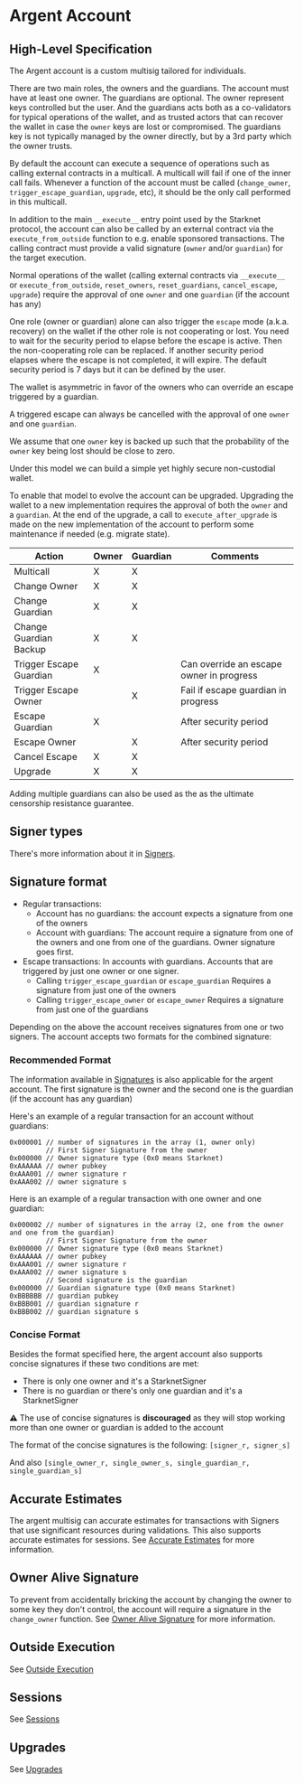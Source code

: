 # Argent Account

## High-Level Specification

The Argent account is a custom multisig tailored for individuals.

There are two main roles, the owners and the guardians. The account must have at least one owner. The guardians are optional.
The owner represent keys controlled but the user. And the guardians acts both as a co-validators for typical operations of the wallet, and as trusted actors that can recover the wallet in case the `owner` keys are lost or compromised. The guardians key is not typically managed by the owner directly, but by a 3rd party which the owner trusts.

By default the account can execute a sequence of operations such as calling external contracts in a multicall. A multicall will fail if one of the inner call fails. Whenever a function of the account must be called (`change_owner`, `trigger_escape_guardian`, `upgrade`, etc), it should be the only call performed in this multicall.

In addition to the main `__execute__` entry point used by the Starknet protocol, the account can also be called by an external contract via the `execute_from_outside` function to e.g. enable sponsored transactions. The calling contract must provide a valid signature (`owner` and/or `guardian`) for the target execution.

Normal operations of the wallet (calling external contracts via `__execute__` or `execute_from_outside`, `reset_owners`, `reset_guardians`, `cancel_escape`, `upgrade`) require the approval of one `owner` and one `guardian` (if the account has any)

One role (owner or guardian) alone can also trigger the `escape` mode (a.k.a. recovery) on the wallet if the other role is not cooperating or lost. You need to wait for the security period to elapse before the escape is active. Then the non-cooperating role can be replaced. If another security period elapses where the escape is not completed, it will expire. The default security period is 7 days but it can be defined by the user.

The wallet is asymmetric in favor of the owners who can override an escape triggered by a guardian.

A triggered escape can always be cancelled with the approval of one `owner` and one `guardian`.

We assume that one `owner` key is backed up such that the probability of the `owner` key being lost should be close to zero.

Under this model we can build a simple yet highly secure non-custodial wallet.

To enable that model to evolve the account can be upgraded. Upgrading the wallet to a new implementation requires the approval of both the `owner` and a `guardian`. At the end of the upgrade, a call to `execute_after_upgrade` is made on the new implementation of the account to perform some maintenance if needed (e.g. migrate state).

| Action                  | Owner | Guardian | Comments                                 |
| ----------------------- | ----- | -------- | ---------------------------------------- |
| Multicall               | X     | X        |                                          |
| Change Owner            | X     | X        |                                          |
| Change Guardian         | X     | X        |                                          |
| Change Guardian Backup  | X     | X        |                                          |
| Trigger Escape Guardian | X     |          | Can override an escape owner in progress |
| Trigger Escape Owner    |       | X        | Fail if escape guardian in progress      |
| Escape Guardian         | X     |          | After security period                    |
| Escape Owner            |       | X        | After security period                    |
| Cancel Escape           | X     | X        |                                          |
| Upgrade                 | X     | X        |                                          |

Adding multiple guardians can also be used as the as the ultimate censorship resistance guarantee.

## Signer types

There's more information about it in [Signers](./signers_and_signatures.md#Multiple_Signer_Types).

## Signature format

- Regular transactions:
    * Account has no guardians: the account expects a signature from one of the owners
    * Account with guardians: The account require a signature from one of the owners and one from one of the guardians. Owner signature goes first.
- Escape transactions: In accounts with guardians. Accounts that are triggered by just one owner or one signer.
    * Calling `trigger_escape_guardian` or `escape_guardian` Requires a signature from just one of the owners
    * Calling `trigger_escape_owner` or `escape_owner` Requires a signature from just one of the guardians

Depending on the above the account receives signatures from one or two signers. The account accepts two formats for the combined signature:

### Recommended Format
The information available in [Signatures](./signers_and_signatures.md#Signatures) is also applicable for the argent account. The first signature is the owner and the second one is the guardian (if the account has any guardian)

Here's an example of a regular transaction for an account without guardians:

```
0x000001 // number of signatures in the array (1, owner only)
         // First Signer Signature from the owner
0x000000 // Owner signature type (0x0 means Starknet)
0xAAAAAA // owner pubkey
0xAAA001 // owner signature r
0xAAA002 // owner signature s
```

Here is an example of a regular transaction with one owner and one guardian:

```
0x000002 // number of signatures in the array (2, one from the owner and one from the guardian)
         // First Signer Signature from the owner
0x000000 // Owner signature type (0x0 means Starknet)
0xAAAAAA // owner pubkey
0xAAA001 // owner signature r
0xAAA002 // owner signature s
         // Second signature is the guardian 
0x000000 // Guardian signature type (0x0 means Starknet)
0xBBBBBB // guardian pubkey
0xBBB001 // guardian signature r
0xBBB002 // guardian signature s
```

### Concise Format

Besides the format specified here, the argent account also supports concise signatures if these two conditions are met:

- There is only one owner and it's a StarknetSigner
- There is no guardian or there's only one guardian and it's a StarknetSigner

**⚠️** The use of concise signatures is **discouraged** as they will stop working more than one owner or guardian is added to the account

The format of the concise signatures is the following:
`[signer_r, signer_s]`

And also
`[single_owner_r, single_owner_s, single_guardian_r, single_guardian_s]`

## Accurate Estimates

The argent multisig can accurate estimates for transactions with Signers that use significant resources during validations. This also supports accurate estimates for sessions. See [Accurate Estimates](./accurate_estimates.md) for more information.

## Owner Alive Signature

To prevent from accidentally bricking the account by changing the owner to some key they don't control, the account will require a signature in the `change_owner` function. See [Owner Alive Signature](./owner_alive.md) for more information.

## Outside Execution

See [Outside Execution](./outside_execution.md)

## Sessions

See [Sessions](./sessions.md)

## Upgrades

See [Upgrades](./argen_account_upgrades.md)

